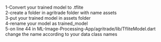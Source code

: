 1-Convert your trained model to .tflite  
2-create a folder in agritrade folder with name assets  
3-put your trained model in assets folder  
4-rename your model as trained_model  
5-on line 44 in ML-Image-Processing-App/agritrade/lib/TfliteModel.dart change the name according to your data class names  
